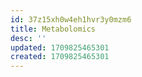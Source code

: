 ```yaml
---
id: 37z15xh0w4eh1hvr3y0mzm6
title: Metabolomics
desc: ''
updated: 1709825465301
created: 1709825465301
---
```

